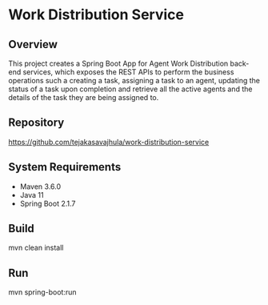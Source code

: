 # Work Distribution Service

## Overview
This project creates a Spring Boot App for Agent Work Distribution back-end services, which exposes the REST APIs to perform the business operations such a creating a task, assigning a task to an agent, updating the status of a task upon completion and retrieve all the active agents and the details of the task they are being assigned to.

## Repository
https://github.com/tejakasavajhula/work-distribution-service

## System Requirements
 - Maven 3.6.0
 - Java 11
 - Spring Boot 2.1.7

## Build
mvn clean install

## Run
mvn spring-boot:run 

